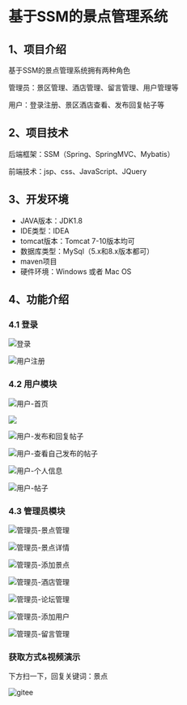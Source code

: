# 基于SSM的景点管理系统


## 1、项目介绍

基于SSM的景点管理系统拥有两种角色

管理员：景区管理、酒店管理、留言管理、用户管理等

用户：登录注册、景区酒店查看、发布回复帖子等


## 2、项目技术

后端框架：SSM（Spring、SpringMVC、Mybatis）

前端技术：jsp、css、JavaScript、JQuery

## 3、开发环境

- JAVA版本：JDK1.8
- IDE类型：IDEA
- tomcat版本：Tomcat 7-10版本均可
- 数据库类型：MySql（5.x和8.x版本都可） 
- maven项目
- 硬件环境：Windows 或者 Mac OS


## 4、功能介绍

### 4.1 登录

![登录](https://project-images-1256969109.cos.ap-chongqing.myqcloud.com/Typora-Images/202208062241796.jpg)

![用户注册](https://project-images-1256969109.cos.ap-chongqing.myqcloud.com/Typora-Images/202208062241109.jpg)

### 4.2 用户模块

![用户-首页](https://project-images-1256969109.cos.ap-chongqing.myqcloud.com/Typora-Images/202208062241309.jpg)

![](https://project-images-1256969109.cos.ap-chongqing.myqcloud.com/Typora-Images/202208062241988.jpeg)

![用户-发布和回复帖子](https://project-images-1256969109.cos.ap-chongqing.myqcloud.com/Typora-Images/202208062241194.jpg)

![用户-查看自己发布的帖子](https://project-images-1256969109.cos.ap-chongqing.myqcloud.com/Typora-Images/202208062241066.jpg)

![用户-个人信息](https://project-images-1256969109.cos.ap-chongqing.myqcloud.com/Typora-Images/202208062241486.jpg)

![用户-帖子](https://project-images-1256969109.cos.ap-chongqing.myqcloud.com/Typora-Images/202208062241534.jpg)

### 4.3 管理员模块

![管理员-景点管理](https://project-images-1256969109.cos.ap-chongqing.myqcloud.com/Typora-Images/202208062241252.jpg)

![管理员-景点详情](https://project-images-1256969109.cos.ap-chongqing.myqcloud.com/Typora-Images/202208062242170.jpg)

![管理员-添加景点](https://project-images-1256969109.cos.ap-chongqing.myqcloud.com/Typora-Images/202208062241295.jpg)

![管理员-酒店管理](https://project-images-1256969109.cos.ap-chongqing.myqcloud.com/Typora-Images/202208062241741.jpg)

![管理员-论坛管理](https://project-images-1256969109.cos.ap-chongqing.myqcloud.com/Typora-Images/202208062241004.jpg)

![管理员-添加用户](https://project-images-1256969109.cos.ap-chongqing.myqcloud.com/Typora-Images/202208062241899.jpg)

![管理员-留言管理](https://project-images-1256969109.cos.ap-chongqing.myqcloud.com/Typora-Images/202208062241675.jpg)


### 获取方式&视频演示

下方扫一下，回复关键词：景点

![gitee](https://project-images-1256969109.cos.ap-chongqing.myqcloud.com/Typora-Images/202309291447341.png)

